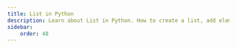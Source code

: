 ```yaml
---
title: List in Python
description: Learn about List in Python. How to create a list, add elements to a list, remove elements from a list, and more. How to use list comprehension in Python. How to use the built-in functions of list in Python.
sidebar: 
    order: 48
---
```


